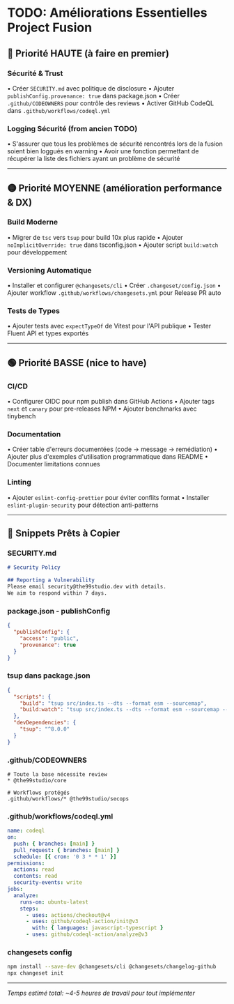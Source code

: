 # TODO: Améliorations Essentielles Project Fusion

## 🔴 Priorité HAUTE (à faire en premier)

### Sécurité & Trust
• Créer `SECURITY.md` avec politique de disclosure
• Ajouter `publishConfig.provenance: true` dans package.json
• Créer `.github/CODEOWNERS` pour contrôle des reviews
• Activer GitHub CodeQL dans `.github/workflows/codeql.yml`

### Logging Sécurité (from ancien TODO)
• S'assurer que tous les problèmes de sécurité rencontrés lors de la fusion soient bien loggués en warning
• Avoir une fonction permettant de récupérer la liste des fichiers ayant un problème de sécurité

---

## 🟡 Priorité MOYENNE (amélioration performance & DX)

### Build Moderne
• Migrer de `tsc` vers `tsup` pour build 10x plus rapide
• Ajouter `noImplicitOverride: true` dans tsconfig.json
• Ajouter script `build:watch` pour développement

### Versioning Automatique
• Installer et configurer `@changesets/cli`
• Créer `.changeset/config.json`
• Ajouter workflow `.github/workflows/changesets.yml` pour Release PR auto

### Tests de Types
• Ajouter tests avec `expectTypeOf` de Vitest pour l'API publique
• Tester Fluent API et types exportés

---

## 🟢 Priorité BASSE (nice to have)

### CI/CD
• Configurer OIDC pour npm publish dans GitHub Actions
• Ajouter tags `next` et `canary` pour pre-releases NPM
• Ajouter benchmarks avec tinybench

### Documentation
• Créer table d'erreurs documentées (code → message → remédiation)
• Ajouter plus d'exemples d'utilisation programmatique dans README
• Documenter limitations connues

### Linting
• Ajouter `eslint-config-prettier` pour éviter conflits format
• Installer `eslint-plugin-security` pour détection anti-patterns

---

## 📝 Snippets Prêts à Copier

### SECURITY.md
```markdown
# Security Policy

## Reporting a Vulnerability
Please email security@the99studio.dev with details.
We aim to respond within 7 days.
```

### package.json - publishConfig
```json
{
  "publishConfig": { 
    "access": "public", 
    "provenance": true 
  }
}
```

### tsup dans package.json
```json
{
  "scripts": {
    "build": "tsup src/index.ts --dts --format esm --sourcemap",
    "build:watch": "tsup src/index.ts --dts --format esm --sourcemap --watch"
  },
  "devDependencies": { 
    "tsup": "^8.0.0" 
  }
}
```

### .github/CODEOWNERS
```
# Toute la base nécessite review
* @the99studio/core

# Workflows protégés  
.github/workflows/* @the99studio/secops
```

### .github/workflows/codeql.yml
```yaml
name: codeql
on:
  push: { branches: [main] }
  pull_request: { branches: [main] }
  schedule: [{ cron: '0 3 * * 1' }]
permissions:
  actions: read
  contents: read
  security-events: write
jobs:
  analyze:
    runs-on: ubuntu-latest
    steps:
      - uses: actions/checkout@v4
      - uses: github/codeql-action/init@v3
        with: { languages: javascript-typescript }
      - uses: github/codeql-action/analyze@v3
```

### changesets config
```bash
npm install --save-dev @changesets/cli @changesets/changelog-github
npx changeset init
```

---

*Temps estimé total: ~4-5 heures de travail pour tout implémenter*